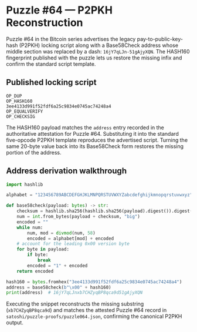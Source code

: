 # Puzzle #64 — P2PKH Reconstruction

Puzzle #64 in the Bitcoin series advertises the legacy pay-to-public-key-hash
(P2PKH) locking script along with a Base58Check address whose middle section was
replaced by a dash: `16jY7qLJn-51gAjyXQN`.  The HASH160 fingerprint
published with the puzzle lets us restore the missing infix and confirm the
standard script template.

## Published locking script

```
OP_DUP
OP_HASH160
3ee4133d991f52fdf6a25c9834e0745ac74248a4
OP_EQUALVERIFY
OP_CHECKSIG
```

The HASH160 payload matches the `address` entry recorded in the authoritative
attestation for Puzzle #64.  Substituting it into the standard five-opcode
P2PKH template reproduces the advertised script.  Turning the same 20-byte
value back into its Base58Check form restores the missing portion of the
address.

## Address derivation walkthrough

```python
import hashlib

alphabet = "123456789ABCDEFGHJKLMNPQRSTUVWXYZabcdefghijkmnopqrstuvwxyz"

def base58check(payload: bytes) -> str:
    checksum = hashlib.sha256(hashlib.sha256(payload).digest()).digest()[:4]
    num = int.from_bytes(payload + checksum, "big")
    encoded = ""
    while num:
        num, mod = divmod(num, 58)
        encoded = alphabet[mod] + encoded
    # account for the leading 0x00 version byte
    for byte in payload:
        if byte:
            break
        encoded = "1" + encoded
    return encoded

hash160 = bytes.fromhex("3ee4133d991f52fdf6a25c9834e0745ac74248a4")
address = base58check(b"\x00" + hash160)
print(address)  # 16jY7qLJnxb7CHZyqBP8qca9d51gAjyXQN
```

Executing the snippet reconstructs the missing substring
(`xb7CHZyqBP8qca9d`) and matches the attested Puzzle #64 record in
`satoshi/puzzle-proofs/puzzle064.json`, confirming the canonical P2PKH output.
